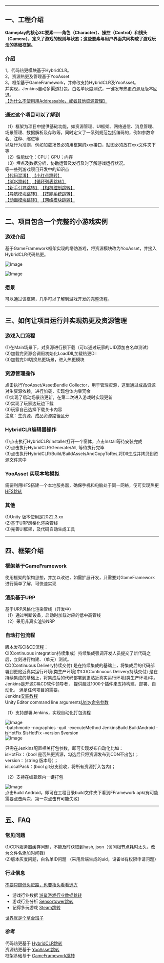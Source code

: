 
---

## 一、工程介绍   
**Gameplay的核心3C要素——角色（Character）、操控（Control）和镜头（Camera），定义了游戏的规则与状态；这些要素与用户界面共同构成了游戏玩法的基础框架。**  
  
### 介绍   
1，代码热更模块基于HybridCLR。  
2，资源热更及管理基于YooAsset  
3，框架基于GameFramework，并修改支持HybridCLR及YooAsset。  
并实现，Jenkins自动多渠道打包，白名单灰度测试，一键发布热更资源及版本回退。  
[【为什么不使用用Addressable，或者其他资源管理】](https://www.yooasset.com/docs/Introduce)   
  
### 通过这个项目可以了解到  
（1）框架为项目中提供基础功能，如资源管理、UI框架、网络通信、消息管理、场景管理、数据解析及存取等，同时定义了一系列规范包括编码的，例如参数命名、注释、缩进等  
以及行为准则，例如加载场景必须用框架的xxx接口，贴图必须放在xxx文件夹下等  
（2）性能优化：CPU；GPU；内存   
（3）埋点及数据分析，协助运营及发行及时了解游戏运行状况。  
等一些列游戏项目开发中的知识点     
[【代码混淆】](Tools/ReadMe/UnityObfuscator.md)        [【小红点跳转】](Tools/ReadMe/RedPoint.md)    
[【SDK跳转】](Tools/ReadMe/SDK.md)         [【循环列表跳转】](Tools/ReadMe/LoopScrollRect.md)   
[【新手引导跳转】](Tools/ReadMe/Guide.md)  [【相机控制跳转】](Tools/ReadMe/Camera.md)   
[【导航模块跳转】](Tools/ReadMe/Nav.md)  [【技能系统跳转】](Tools/ReadMe/Skill.md)   
[【动画模块跳转】](Tools/ReadMe/Animation.md)   [【网络模块跳转】](Tools/ReadMe/Net.md)   
  
---

## 二、项目包含一个完整的小游戏实例  

### 游戏介绍  
基于GameFramework框架实现的塔防游戏，将资源模块改为YooAsset，并接入HybridCLR代码热更。  

![Image](Tools/ReadMe/TowerDefense.png)   
   
   
![Image](Tools/ReadMe/TowerGame.png)
  
### 愿景  
  
可以通过该框架，几乎可以了解到游戏开发的完整流程。  
  
  
---
  

## 三、如何让项目运行并实现热更及资源管理  

### 游戏入口流程
(1)在Main场景下，对资源进行预下载（可以通过玩家的UID添加白名单测试）    
(2)加载完资源会调用初始化LoadDll,加载热更Dll   
(3)加载完Dll切换热更场景，进入热更模块   

### 资源管理操作
点击执行YooAsset/AssetBundle Collector，用于管理资源，这里通过成品资源对生资源依赖，进行加载，实现包体内零冗余   
(1)实现了启动场景热更新，在第二次进入游戏时实现更新  
(2)实现了玩家边玩边下载  
(3)玩家自己选择下载关卡内容  
注意：生资源，成品资源路径区分  

### HybridCLR编辑器操作
(1)点击执行HybridCLR/Installer打开一个窗体，点击Install等待安装完成  
(2)点击执行HybridCLR/Generate/All, 等待执行完毕    
(3)点击执行HybridCLR/Build/BuildAssetsAndCopyToRes,将Dll生成并拷贝到资源文件夹中   

### YooAsset 实现本地模拟
需要利用HFS搭建一个本地服务器，确保手机和电脑处于同一网络，便可实现热更  
[HFS跳转](https://github.com/rejetto/hfs)  

### 其他
(1)Unity 版本使用是2022.3.xx  
(2)基于URP风格化渲染管线  
(3)完善UI框架，及代码自动生成工具  
  
    
---

## 四、框架介绍  

### 框架基于GameFramework  
使用框架的架构思想，并加以改进，如需扩展开发，只需要对GameFramework进行简单了解，可快速实现    

### 渲染基于URP  
基于URP风格化渲染管线（开发中）  
（1）通过判断设备，启动时加载对应的低中高管线  
（2）采用非真实渲染NRP  

### 自动打包流程  

版本发布CI&CD流程：  
CI(Continuous integration持续集成）持续集成强调开发人员提交了新代码之后，立刻进行构建、（单元）测试。  
CD(Continuous Delivery持续交付) 是在持续集成的基础上，将集成后的代码部署到更贴近真实运行环境(类生产环境)中CD(Continuous Delivery持续交付) 是在持续集成的基础上，将集成后的代码部署到更贴近真实运行环境(类生产环境)中。  
Jenkins是开源CI&CD软件领导者， 提供超过1000个插件来支持构建、部署、自动化， 满足任何项目的需要。  
Jenkins[安装教程](https://www.jenkins.io/doc/book/installing/windows/)  
Unity Editor command line arguments[Unity命令参数](https://docs.unity3d.com/2022.3/Documentation/Manual/EditorCommandLineArguments.html)  

（1）支持部署Jenkins，实现自动化打包流程
  
![Image](Tools/ReadMe/Jenkins.png)  
-batchmode -nographics -quit -executeMethod JenkinsBuild.BuildAndroid -isHotFix $isHotFix -version $version  
![Image](Tools/ReadMe/Apk.png)  
  
只需在Jenkins配置相关打包参数，即可实现发布自动化比如：   
isHotFix：（bool 是否热更资源，勾选后只将资源发布到CDN不出包）；  
version：（string 版本号）；  
isLocalPack：(bool git分支验收，将所有资源打入包内)； 


（2）支持在编辑器内一键打包  

![Image](Tools/ReadMe/AutoAPK.png)  
点击Build Android，即可在工程目录build文件夹下看到FFramework.apk(有可能需要点击两次，第一次点击有可能失败)  
   
---

## 五、FAQ

### 常见问题
(1)CDN服务器缓存问题，不能及时获取到hash, json（访问根节点耗时太久，改为文件名添加时间戳）   
(2)版本灰度问题，白名单ID问题 （采用后端生成的uid，设备id有权限申请问题）    


### 行业信息  
  
<u>​不要只顾低头赶路，也要抬头看看远方</u>   

* 游戏行业数据 [游鲨游戏行业数据跳转](https://www.kdocs.cn/l/ct4bcS9xHD3K)   
* 游戏行业分析 [Sensortower跳转](https://sensortower.cn/zh-CN/blog)   
* 记得多玩游戏 [Steam跳转](https://store.steampowered.com)   

<u>世界就是个草台班子</u>


### 参考  
代码热更基于 [HybridCLR跳转](https://github.com/focus-creative-games/HybridCLR)  
资源热更基于 [YooAsset跳转](https://www.yooasset.com/)     
框架基础基于 [GameFramework跳转](https://github.com/EllanJiang/GameFramework)  
